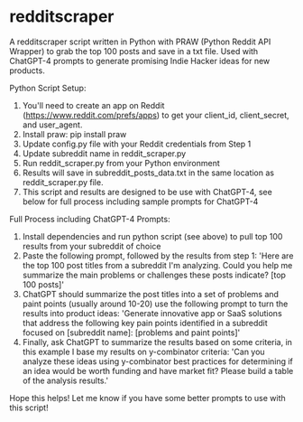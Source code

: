 # redditscraper
A redditscraper script written in Python with PRAW (Python Reddit API Wrapper) to grab the top 100 posts and save in a txt file. Used with ChatGPT-4 prompts to generate promising Indie Hacker ideas for new products.

Python Script Setup:
1) You'll need to create an app on Reddit (https://www.reddit.com/prefs/apps) to get your client_id, client_secret, and user_agent.
2) Install praw:
   pip install praw
3) Update config.py file with your Reddit credentials from Step 1
4) Update subreddit name in reddit_scraper.py
5) Run reddit_scraper.py from your Python environment
6) Results will save in subreddit_posts_data.txt in the same location as reddit_scraper.py file.
7) This script and results are designed to be use with ChatGPT-4, see below for full process including sample prompts for ChatGPT-4

Full Process including ChatGPT-4 Prompts:
1) Install dependencies and run python script (see above) to pull top 100 results from your subreddit of choice
2) Paste the following prompt, followed by the results from step 1:
   'Here are the top 100 post titles from a subreddit I'm analyzing. Could you help me summarize the main problems or challenges these posts indicate? [top 100 posts]'
3) ChatGPT should summarize the post titles into a set of problems and paint points (usually around 10-20) use the following prompt to turn the results into product ideas:
   'Generate innovative app or SaaS solutions that address the following key pain points identified in a subreddit focused on [subreddit name]: [problems and paint points]'
4) Finally, ask ChatGPT to summarize the results based on some criteria, in this example I base my results on y-combinator criteria:
   'Can you analyze these ideas using y-combinator best practices for determining if an idea would be worth funding and have market fit? Please build a table of the analysis results.'

Hope this helps! Let me know if you have some better prompts to use with this script!


